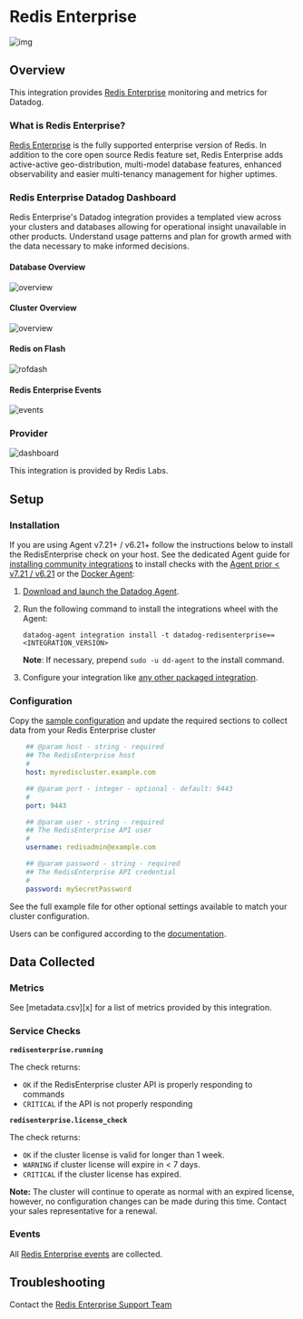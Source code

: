 # Redis Enterprise

![img](https://raw.githubusercontent.com/DataDog/integrations-extras/master/redisenterprise/images/redis-enterprise.jpg)

## Overview

This integration provides [Redis Enterprise][1] monitoring and metrics for Datadog.

### What is Redis Enterprise?

[Redis Enterprise][1] is the fully supported enterprise version of Redis.  In addition to the core open source Redis feature set, Redis Enterprise adds active-active geo-distribution, multi-model database features, enhanced observability and easier multi-tenancy management for higher uptimes.

### Redis Enterprise Datadog Dashboard

Redis Enterprise's Datadog integration provides a templated view across your clusters and databases allowing for operational insight unavailable in other products. Understand usage patterns and plan for growth armed with the data necessary to make informed decisions.

#### Database Overview
![overview](https://raw.githubusercontent.com/DataDog/integrations-extras/master/redisenterprise/images/dashboard.png)

#### Cluster Overview
![overview](https://raw.githubusercontent.com/DataDog/integrations-extras/master/redisenterprise/images/datadog_cluster_top_view.png)

#### Redis on Flash
![rofdash](https://raw.githubusercontent.com/DataDog/integrations-extras/master/redisenterprise/images/ROF_dashboard.png)

#### Redis Enterprise Events
![events](https://raw.githubusercontent.com/DataDog/integrations-extras/master/redisenterprise/images/events.png)


### Provider

![dashboard](https://raw.githubusercontent.com/DataDog/integrations-extras/master/redisenterprise/images/redislabs-logo.png)

This integration is provided by Redis Labs.



## Setup

### Installation

If you are using Agent v7.21+ / v6.21+ follow the instructions below to install the RedisEnterprise check on your host. See the dedicated Agent guide for [installing community integrations][3] to install checks with the [Agent prior < v7.21 / v6.21][4] or the [Docker Agent][5]:

1. [Download and launch the Datadog Agent][2].
2. Run the following command to install the integrations wheel with the Agent:

   ```shell
   datadog-agent integration install -t datadog-redisenterprise==<INTEGRATION_VERSION>
   ```
   **Note**: If necessary, prepend `sudo -u dd-agent` to the install command.
   
3. Configure your integration like [any other packaged integration][6].

### Configuration

Copy the [sample configuration][7] and update the required sections to collect data from your Redis Enterprise cluster

```yml
    ## @param host - string - required
    ## The RedisEnterprise host
    #
    host: myrediscluster.example.com

    ## @param port - integer - optional - default: 9443
    #
    port: 9443

    ## @param user - string - required
    ## The RedisEnterprise API user
    #
    username: redisadmin@example.com

    ## @param password - string - required
    ## The RedisEnterprise API credential
    #
    password: mySecretPassword
```

See the full example file for other optional settings available to match your cluster configuration.

Users can be configured according to the [documentation][8].

## Data Collected

### Metrics

See [metadata.csv][x] for a list of metrics provided by this integration.

### Service Checks

**`redisenterprise.running`**

The check returns:

- `OK` if the RedisEnterprise cluster API is properly responding to commands
- `CRITICAL` if the API is not properly responding

**`redisenterprise.license_check`**

The check returns:

- `OK` if the cluster license is valid for longer than 1 week.
- `WARNING` if cluster license will expire in < 7 days.
- `CRITICAL` if the cluster license has expired.

**Note:** The cluster will continue to operate as normal with an expired license, however, no configuration changes can be made during this time.  Contact your sales representative for a renewal.


### Events

All [Redis Enterprise events][10] are collected.

## Troubleshooting

Contact the [Redis Enterprise Support Team][11]


[1]: http://www.redislabs.com
[2]: https://app.datadoghq.com/account/settings#agent
[3]: https://docs.datadoghq.com/agent/guide/use-community-integrations/?tab=agentv721v621
[4]: https://docs.datadoghq.com/agent/guide/use-community-integrations/?tab=agentearlierversions
[5]: https://docs.datadoghq.com/agent/guide/use-community-integrations/?tab=docker
[6]: https://docs.datadoghq.com/getting_started/integrations/
[7]: https://github.com/DataDog/integrations-extras/blob/master/redisenterprise/datadog_checks/redisenterprise/data/conf.yaml.example
[8]: https://docs.redislabs.com/latest/rc/security/database-security/passwords-users-roles/
[9]: https://github.com/DataDog/integrations-extras/blob/master/redisenterprise/metadata.csv
[10]: https://docs.redislabs.com/latest/rs/administering/monitoring-metrics/#cluster-alerts
[11]: https://redislabs.com/deployment/support/

